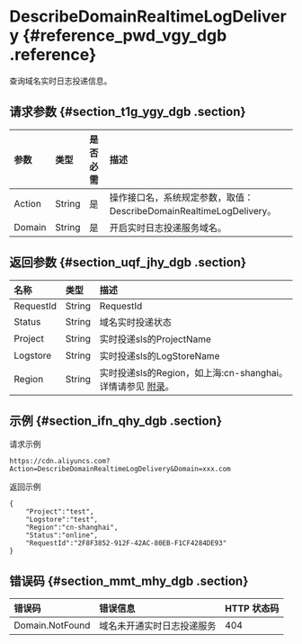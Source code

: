 # DescribeDomainRealtimeLogDelivery {#reference_pwd_vgy_dgb .reference}

查询域名实时日志投递信息。

## 请求参数 {#section_t1g_ygy_dgb .section}

|参数|类型|是否必需|描述|
|:-|:-|:---|:-|
|Action|String|是|操作接口名，系统规定参数，取值：DescribeDomainRealtimeLogDelivery。|
|Domain|String|是|开启实时日志投递服务域名。|

## 返回参数 {#section_uqf_jhy_dgb .section}

|名称|类型|描述|
|:-|:-|:-|
|RequestId|String|RequestId|
|Status|String|域名实时投递状态|
|Project|String|实时投递sls的ProjectName|
|Logstore|String|实时投递sls的LogStoreName|
|Region|String|实时投递sls的Region，如上海:cn-shanghai。详情请参见 [附录](../../../../cn.zh-CN/旧版API参考/附录.md#table_nnm_mcz_dgb)。|

## 示例 {#section_ifn_qhy_dgb .section}

请求示例

```
https://cdn.aliyuncs.com?Action=DescribeDomainRealtimeLogDelivery&Domain=xxx.com
```

返回示例

```
{
    "Project":"test",
    "Logstore":"test",
    "Region":"cn-shanghai",
    "Status":"online",
    "RequestId":"2F8F3852-912F-42AC-80EB-F1CF4284DE93"
}
```

## 错误码 {#section_mmt_mhy_dgb .section}

|错误码|错误信息|HTTP 状态码|
|:--|:---|:-------|
|Domain.NotFound|域名未开通实时日志投递服务|404|

